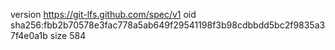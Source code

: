 version https://git-lfs.github.com/spec/v1
oid sha256:fbb2b70578e3fac778a5ab649f29541198f3b98cdbbdd5bc2f9835a37f4e0a1b
size 584
